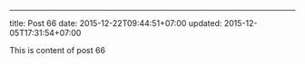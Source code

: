 ---
title: Post 66
date: 2015-12-22T09:44:51+07:00
updated: 2015-12-05T17:31:54+07:00

This is content of post 66